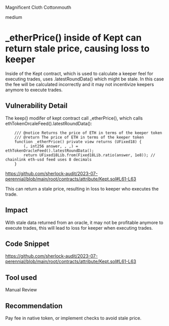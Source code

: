 Magnificent Cloth Cottonmouth

medium

# _etherPrice() inside of Kept can return stale price, causing loss to keeper

Inside of the Kept contract, which is used to calculate a keeper feel for executing trades, uses .latestRoundData() which might be stale.
In this case the fee will be calculated incorrectly and it may not incentivize keepers anymore to execute trades.

## Vulnerability Detail

The keep() modifer of kept contract call _etherPrice(), which calls ethTokenOrcaleFeed().latestRoundData():

```solidity
    /// @notice Returns the price of ETH in terms of the keeper token
    /// @return The price of ETH in terms of the keeper token
    function _etherPrice() private view returns (UFixed18) {
        (, int256 answer, , ,) = ethTokenOracleFeed().latestRoundData();
        return UFixed18Lib.from(Fixed18Lib.ratio(answer, 1e8)); // chainlink eth-usd feed uses 8 decimals
    }
```
https://github.com/sherlock-audit/2023-07-perennial/blob/main/root/contracts/attribute/Kept.sol#L61-L63

This can return a stale price, resulting in loss to keeper who executes the trade.

## Impact

With stale data returned from an oracle, it may not be profitable anymore to execute trades, this will lead to loss for keeper when executing trades.

## Code Snippet

https://github.com/sherlock-audit/2023-07-perennial/blob/main/root/contracts/attribute/Kept.sol#L61-L63

## Tool used

Manual Review

## Recommendation

Pay fee in native token, or implement checks to avoid stale price.